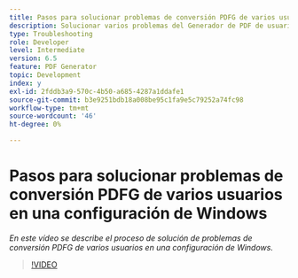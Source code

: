 ```yaml
---
title: Pasos para solucionar problemas de conversión PDFG de varios usuarios en una configuración de Windows
description: Solucionar varios problemas del Generador de PDF de usuario en el programa de instalación de Windows.
type: Troubleshooting
role: Developer
level: Intermediate
version: 6.5
feature: PDF Generator
topic: Development
index: y
exl-id: 2fddb3a9-570c-4b50-a685-4287a1ddafe1
source-git-commit: b3e9251bdb18a008be95c1fa9e5c79252a74fc98
workflow-type: tm+mt
source-wordcount: '46'
ht-degree: 0%

---
```


# Pasos para solucionar problemas de conversión PDFG de varios usuarios en una configuración de Windows

*En este vídeo se describe el proceso de solución de problemas de conversión PDFG de varios usuarios en una configuración de Windows.*

>[!VIDEO](https://video.tv.adobe.com/v/335550?quality=12&learn=on)
